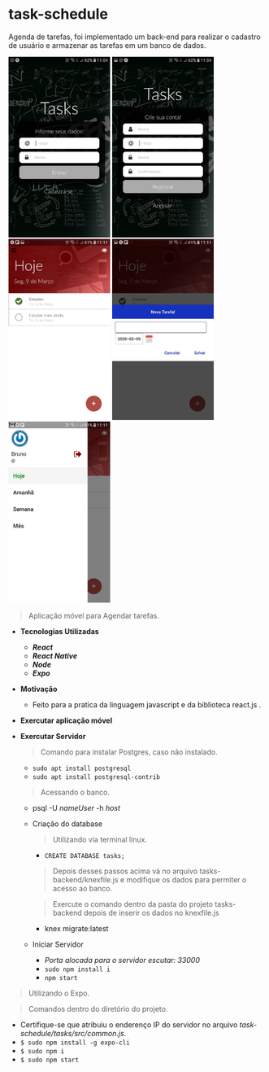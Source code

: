 # task-schedule
Agenda de tarefas, foi implementado um back-end para realizar o cadastro de usuário e armazenar as tarefas em um banco de dados.
<p>
<img src="https://github.com/brufelix/task-schedule/blob/master/images/WhatsApp%20Image%202020-03-09%20at%2011.09.00(1).jpeg" width=200/>
<img src="https://github.com/brufelix/task-schedule/blob/master/images/WhatsApp%20Image%202020-03-09%20at%2011.09.00.jpeg" width=200/>
<img src="https://github.com/brufelix/task-schedule/blob/master/images/WhatsApp%20Image%202020-03-09%20at%2011.09.00(4).jpeg" width=200/>
<img src="https://github.com/brufelix/task-schedule/blob/master/images/WhatsApp%20Image%202020-03-09%20at%2011.09.00(2).jpeg" width=200/>
<img src="https://github.com/brufelix/task-schedule/blob/master/images/WhatsApp%20Image%202020-03-09%20at%2011.09.00(3).jpeg" width=200/>
<p>

> Aplicação móvel para Agendar tarefas.

- **Tecnologias Utilizadas**
  - **_React_**
  - **_React Native_**
  - **_Node_**
  - **_Expo_**
- **Motivação**
  - Feito para a pratica da linguagem javascript e da biblioteca react.js .
- **Exercutar aplicação móvel**
  
 - **Exercutar Servidor**
      > Comando para instalar Postgres, caso não instalado. 
      - `sudo apt install postgresql` 
      - `sudo apt install postgresql-contrib`  
      > Acessando o banco. 
      
      - psql -U *nameUser* -h *host*
      
      - Criação do database
        > Utilizando via terminal linux.
          - `CREATE DATABASE tasks;`
        > Depois desses passos acima vá no arquivo tasks-backend/knexfile.js e modifique os dados para permiter o acesso ao banco.
        
        > Exercute o comando dentro da pasta do projeto tasks-backend depois de inserir os dados no knexfile.js
         - knex migrate:latest
      - Iniciar Servidor 
        - *Porta alocada para o servidor escutar: 33000*
        - `sudo npm install i`
        - `npm start`
        
 > Utilizando o Expo.
  
  > Comandos dentro do diretório do projeto.  
  - Certifique-se que atribuiu o enderenço IP do servidor no arquivo *task-schedule/tasks/src/common.js*.
  - `$ sudo npm install -g expo-cli`
  - `$ sudo npm i`
  - `$ sudo npm start`
